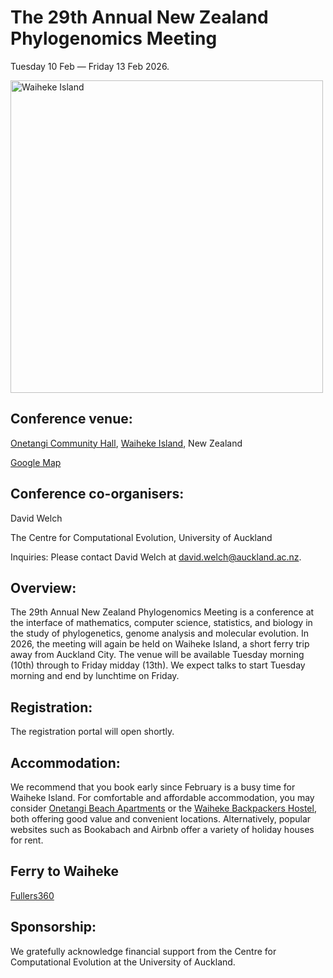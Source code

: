 # The 29th Annual New Zealand Phylogenomics Meeting

Tuesday 10 Feb — Friday 13 Feb 2026.

<img src="WaihekeIsland.jpg" alt="Waiheke Island" width="500">

## Conference venue:

[Onetangi Community Hall](https://onetangicommunityhall.com), [Waiheke Island](https://www.newzealand.com/nz/waiheke-island/), New Zealand

[Google Map](https://maps.app.goo.gl/F98FMzZpeYsVhCXB7)

## Conference co-organisers:

David Welch

The Centre for Computational Evolution, University of Auckland

Inquiries: Please contact David Welch at david.welch@auckland.ac.nz.

## Overview:

The 29th Annual New Zealand Phylogenomics Meeting is a conference at the interface of mathematics, computer science, statistics, and biology in the study of phylogenetics, genome analysis and molecular evolution. In 2026, the meeting will again be held on Waiheke Island, a short ferry trip away from Auckland City. The venue will be available Tuesday morning (10th) through to Friday midday (13th). We expect talks to start Tuesday morning  and end by lunchtime on Friday. 

## Registration:

The registration portal will open shortly. 

## Accommodation:

We recommend that you book early since February is a busy time for Waiheke Island. For comfortable and affordable accommodation, you may consider [Onetangi Beach Apartments](https://onetangi.co.nz/) or the [Waiheke Backpackers Hostel](https://www.waihekebackpackers.co.nz/), both offering good value and convenient locations.
Alternatively, popular websites such as Bookabach and Airbnb offer a variety of holiday houses for rent.

## Ferry to Waiheke

[Fullers360](https://www.fullers.co.nz/destinations-and-experiences/destinations/waiheke-island/)

## Sponsorship:

We gratefully acknowledge financial support from the Centre for Computational Evolution at the University of Auckland.
